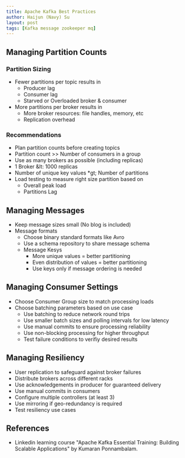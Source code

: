 ```yaml
---
title: Apache Kafka Best Practices
author: Haijun (Navy) Su
layout: post
tags: [Kafka message zookeeper mq]
---
```


## Managing Partition Counts

### Partition Sizing

* Fewer partitions per topic results in
  * Producer lag
  * Consumer lag
  * Starved or Overloaded broker & consumer
* More partitions per broker results in
  * More broker resources: file handles, memory, etc
  * Replication overhead

### Recommendations

* Plan partition counts before creating topics
* Partition count &gt;> Number of consumers in a group
* Use as many brokers as possible (including replicas)
* 1 Broker &lt: 1000 replicas
* Number of unique key values *gt; Number of partitions
* Load testing to measure right size partition based on
  * Overall peak load
  * Partitions Lag

## Managing Messages

* Keep message sizes small (No blog is included)
* Message formats
  * Choose binary standard formats like Avro
  * Use a schema repository to share message schema
  * Message Kesys
    * More unique values = better partitioning
    * Even distribution of values = better partitioning
    * Use keys only if message ordering is needed

## Managing Consumer Settings

* Choose Consumer Group size to match processing loads
* Choose batching parameters based on use case
  * Use batching to reduce network round trips
  * Use smaller batch sizes and polling intervals for low latency
  * Use manual commits to ensure processing reliability
  * Use non-blocking processing for higher throughput
  * Test failure conditions to verifiy desired results

## Managing Resiliency

* User replication to safeguard against broker failures
* Distribute brokers across different racks
* Use acknowledgements in producer for guaranteed delivery
* Use manual commits in consumers
* Configure multiple controllers (at least 3)
* Use mirroring if geo-redundancy is required
* Test resiliency use cases

## References

* Linkedin learning course "Apache Kafka Essential Training: Building Scalable Applications" by Kumaran Ponnambalam.
